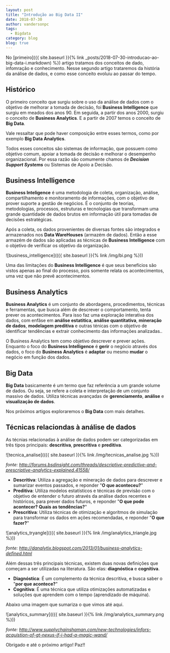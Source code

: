 ```yaml
---
layout: post
title: "Introdução ao Big Data II"
date: 2018-07-30
author: vandersonpc
tags:
  - Bigdata 
category: blog
blog: true
---
```


No [primeiro]({{ site.baseurl }}{% link \_posts/2018-07-30-introducao-ao-big-data-i.markdown)  %}) artigo tratamos dos conceitos de dado, infomração e conhecimento. Nesse segundo artigo trataremos da história da análise de dados, e como esse conceito evoluiu ao passar do tempo.

## Histórico

O primeiro conceito que surgiu sobre o uso da análise de dados com o objetivo de melhorar a tomada de decisão, foi **Business Intelligence** que surgiu em meados dos anos 90. Em seguida, a partir dos anos 2000, surgiu o conceito de **Business Analytics**. E a partir de 2007 temos o conceito de **Big Data**.

Vale ressaltar que pode haver composição entre esses termos, como por exemplo **Big Data Analytics**.

Todos esses conceitos são sistemas de informação, que possuem como objetivo comum, apoiar a tomada de decisão e melhorar o desempenho organizacional. Por essa razão são comumente chamos de ***Decision Support Systems*** ou Sistemas de Apoio a Decisão.

## Business Intelligence

**Business Inteligence** é uma metodologia de coleta, organização, análise, compartilhamento e monitoramento de informações, com o objetivo de prover suporte a gestão de negócios. É o conjunto de teorias, metodologias, processos, estruturas e tecnologias que transformam uma grande quantidade de dados brutos em informação útil para tomadas de decisões estratégicas. 

Após a coleta, os dados provenientes de diversas fontes são integrados e armazenados nos **Data WareHouses** (armazém de dados). Então a esse armazém de dados são aplicadas as técnicas de **Business Intelligence** com o objetivo de verificar os objetivo da organização.

![business\_intelligence](({{ site.baseurl }}{% link /img/bi.png %}))

Uma das limitações do **Business Intelligence** é que seus benefícios são vistos apenas ao final do processo, pois somente relata os acontecimentos, uma vez que não prevê acontecimentos.

## Business Analytics

**Business Analytics** é um conjunto de abordagens, procedimentos, técnicas e ferramentas, que busca além de descrever o comportamento, tenta prever os acontecimentos. Para isso faz uma exploração interativa dos dados, com enfâse em **análise estatitica**, **análise quantitativa**, **mineração de dados**, **modelagem preditiva** e outras ténicas com o objetivo de identificar tendências e extrair conhecimento das informações analizadas.. 

O Business Analytics tem como objetivo descrever e prever ações. Enquanto o foco do **Business Intelligence** é **gerir** o negócio através dos dados, o foco do **Business Analytics** é **adaptar** ou mesmo **mudar** o negócio em função dos dados.

## Big Data

**Big Data** basicamente é um termo que faz referência a um grande volume de dados. Ou seja, se refere a coleta e interpretação de um conjunto massivo de dados. Utiliza técnicas avançadas de **gerenciamento**, **análise** e **visualização de dados**.

Nos próximos artigos exploraremos o **Big Data** com mais detalhes.

## Técnicas relaciondas à análise de dados

As técnias relacionadas à análise de dados podem ser categorizadas em três tipos principais: **descritiva**, **prescritiva** e **preditiva**.

![tecnica\_analise](({{ site.baseurl }}{% link /img/tecnicas\_analise.jpg %}))

*fonte: http://forums.bsdinsight.com/threads/descriptive-predictive-and-prescriptive-analytics-explained.41558/*

* **Descritiva**: Utiliza a agregação e mineração de dados para descrever e sumarizar eventos passados, e reponder "**O que aconteceu?**"
* **Preditiva**: Utiliza modelos estatísticos e técnicas de previsão com o objetivo de entender o futuro através da análise dados recentes e históricos, para prever dados futuros, e reponder "**O que pode acontecer? Quais as tendências?**"
* **Prescritiva**: Utiliza técnicas de otimização e algorítmos de simulação para transformar os dados em ações recomendadas, e reponder "**O que fazer?**" 

![analytics\_tryangle](({{ site.baseurl }}{% link /img/analytics\_triangle.jpg %}))

*fonte: http://danalytix.blogspot.com/2013/01/business-analytics-defined.html*

Além dessas três principais técnicas, existem duas  novas definições que começam a ser utilizadas na literatura. São elas: **diagnóstica** e **cognitiva**.

* **Diagnóstica**: É um complemento da técnica descritiva, e busca saber o "**por que acontece?**"
* **Cognitiva**: É uma técnica que utiliza otimizações automatizadas e soluções que aprendem com o tempo (aprendizado de máquina). 

Abaixo uma imagem que sumariza o que vimos até aqui.

![analytics\_summary](({{ site.baseurl }}{% link /img/analytics\_summary.png %}))

*fonte: http://www.supplychainshaman.com/new-technologies/infors-acquistion-of-gt-nexus-if-i-had-a-magic-wand/*

Obrigado e até o próximo artigo! Paz!!